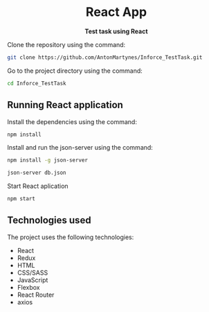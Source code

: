 <!-- Title -->
<h1 align="center">
   React App
</h1>

<!-- Header -->

<p align="center">
  <b>Test task using React</b>
  <br />
</p>

<!-- Body -->
Clone the repository using the command:
```sh
git clone https://github.com/AntonMartynes/Inforce_TestTask.git
```

Go to the project directory using the command:
```sh
cd Inforce_TestTask
```
## Running  React application

Install the dependencies using the command: 
```sh
npm install
```
Install and run the json-server using the command: 
```sh
npm install -g json-server

json-server db.json
```
Start React aplication
```sh
npm start
```
## Technologies used
The project uses the following technologies:
 - React
 - Redux
 - HTML
 - CSS/SASS
 - JavaScript
 - Flexbox
 - React Router
 - axios
